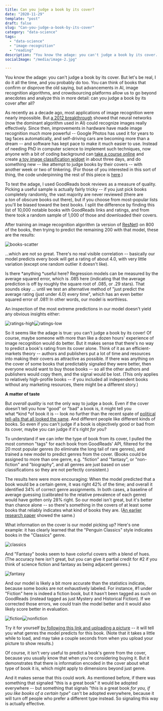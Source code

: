 ```yaml
---
title: Can you judge a book by its cover?
date: "2020-11-29"
template: "post"
draft: false
slug: "Can-you-judge-a-book-by-its-cover"
category: "data-science"
tags:
  - "data-science"
  - "image-recognition"
  - "reading"
description: "You know the adage: you can't judge a book by its cover. But let's be real, I do it all the time, and you probably do too. You can think of books that confirm or disprove the old saying, but advancements in AI, image recognition algorithms, and crowdsourcing platforms allow us to go beyond anecdotes and analyze this in more detail: can you judge a book by its cover after all?"
socialImage: "/media/image-2.jpg"

---
```


You know the adage: you can't judge a book by its cover. But let's be real, I do it all the time, and you probably do too. You can think of books that confirm or disprove the old saying, but advancements in AI, image recognition algorithms, and crowdsourcing platforms allow us to go beyond anecdotes and analyze this in more detail: can you judge a book by its cover after all?

As recently as a decade ago, most applications of image recognition were nearly impossible. But [a 2012 breakthrough](https://www.technologyreview.com/2014/09/09/171446/the-revolutionary-technique-that-quietly-changed-machine-vision-forever/) showed that neural networks (now the dominant algorithm used in AI) could recognize images really effectively. Since then, improvements in hardware have made image recognition much more powerful -- Google Photos has used it for years to tag faces automatically, and self-driving cars are becoming more than a dream -- and software has kept pace to make it much easier to use. Instead of needing PhD in computer science to implement such techniques, now anyone with a bit of coding background can [take a course online](https://course.fast.ai/) and create [a toy image classification widget](https://mybinder.org/v2/gh/whitakk/fastai_2020/master?urlpath=%2Fvoila%2Frender%2Fnbs%2F02_bear_in_production.ipynb) in about three days, and do something new -- like attempt to judge books by their covers -- with another week or two of tinkering. (For those of you interested in this sort of thing, the code underpinning the rest of this piece is [here](https://github.com/whitakk/book_covers/blob/master/book_covers_analysis.ipynb).)

To test the adage, I used GoodReads book reviews as a measure of quality. Picking a useful sample is actually fairly tricky -- if you just pick books completely randomly, the vast majority are never reviewed (there are a *ton* of obscure books out there), but if you choose from most-popular lists you'll be biased toward the best books. I split the difference by finding this list of 10,000 notable books with GoodReads links and ratings, and from there took a random sample of 1,000 of those and downloaded their covers.

After training an image recognition algorithm (a version of [ResNet](https://en.wikipedia.org/wiki/Residual_neural_network)) on 800 of the books, then trying to predict the remaining 200 with that model, these are the results: 

![books-scatter](/media/books/reviews_scatter.png)

...which are not so great. There's no real visible correlation -- basically our model predicts every book will get a rating of about 4.0, with very little variation (except one random outlier it doesn't like).

Is there *anything *useful here? Regression models can be measured by the average squared error, which is .085 here (indicating that the average prediction is off by roughly the square root of .085, or .29 stars). That sounds okay ... until we test an alternative method of "just predict the average rating (just under 4.0) every time", which has an even better squared error of .081! In other words, our model is worthless.

An inspection of the most extreme predictions in our model doesn't yield any obvious insights either:

![ratings-high](/media/books/ratings_high.JPG)![ratings-low](/media/books/ratings_low.JPG)

So it seems like the adage is true: you can't judge a book by its cover! Of course, maybe someone with more than like a dozen hours' experience of image recognition would do better. But it makes sense that there's no way to predict a book's rating from its cover alone. Think of it as an efficient-markets theory -- authors and publishers put a lot of time and resources into making their covers as attractive as possible. If there was anything on the cover of some books that predictably signaled they were better, then everyone would want to buy those books -- so all the other authors and publishers would copy them, and the signal would be lost. (This only applies to relatively high-profile books -- if you included all independent books without any marketing resources, there might be a different story.)

**A matter of taste**

But *overall quality* is not the only way to judge a book. Even if the cover doesn't tell you how "good" or "bad" a book is, it might tell you what *kind *of book it is -- look no further than the recent spate of [political tell-alls that all looked the same](https://slate.com/culture/2020/08/trump-political-book-covers-trend-sith-lord-palette.html). And different people like different kinds of books. So even if you can't judge if a book is objectively good or bad from its cover, maybe you can judge if it's right *for you*?

To understand if we can infer the type of book from its cover, I pulled the most common "tags" for each book from GoodReads' API, filtered for the 20 most popular genres (to eliminate the long tail of rare genres), and trained a new model to predict genres from the cover. (Books could be assigned to more than one genre, e.g. "fiction" and "fantasy", or "non-fiction" and "biography", and all genres are just based on user classifications so they are not perfectly consistent.)

The results here were more encouraging: When the model predicted that a book would be a certain genre, it was right 42% of the time; and overall it identified 34% of correct genre assignments. In both cases, a baseline of average guessing (calibrated to the relative prevalence of each genre) would have gotten only 28% right. So our model isn't great, but it's better than chance alone -- so there's something in the covers of at least some books that reliably indicates what kind of books they are. ([An earlier research paper](https://www.technologyreview.com/2016/11/07/69700/deep-neural-network-learns-to-judge-books-by-their-covers/#:~:text=A%20machine%2Dvision%20algorithm%20can,to%20design%20the%20covers%20themselves.&text=The%20idiom%20%E2%80%9Cnever%20judge%20a,by%20the%20way%20it%20looks.) showed the same.) 

What information on the cover is our model picking up? Here's one example: it has clearly learned that the "Penguin Classics" style indicates books in the "Classics" genre.

![classics](media/books/classics.JPG)

And "Fantasy" books seem to have colorful covers with a blend of hues. (The accuracy here isn't great, but you can give it partial credit for #2 if you think of science fiction and fantasy as being adjacent genres.)

![fantasy](media/books/fantasy.JPG)

And our model is likely a bit more accurate than the statistics indicate, because some books are not exhaustively labeled. For instance, #1 under "Fiction" here is indeed a fiction book, but it hasn't been tagged as such on GoodReads (instead tagged as just Mystery and Historical Fiction). If we corrected those errors, we could train the model better and it would also likely score better in evaluation.

![fiction](media/books/fiction.JPG)![nonfiction](media/books/nonfiction.JPG)

Try it for yourself [by following this link and uploading a picture](https://mybinder.org/v2/gh/whitakk/book_covers/master?urlpath=voila%2Frender%2Fbook_genre_predictor.ipynb) -- it will tell you what genres the model predicts for this book. (Note that it takes a little while to load, and may take a couple seconds from when you upload your picture to show results.)

Of course, it isn't very useful to predict a book's genre from the cover, because you usually know that when you're considering buying it. But it demonstrates that there is information encoded in the cover about what type of book it is, which might apply to dimensions beyond just genre.

And it makes sense that this could work. As mentioned before, if there was something that signaled "this is a great book" it would be adopted everywhere -- but something that signals "this is a great book *for you,* *if you like books of a certain type*" can't be adopted everywhere, because it will turn off people who prefer a different type instead. So signaling this way is actually effective.